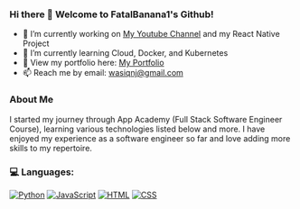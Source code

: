 ### Hi there 👋 Welcome to FatalBanana1's Github!

- 🔭 I’m currently working on [My Youtube Channel][youtube-url] and my React Native Project
- 🌱 I’m currently learning Cloud, Docker, and Kubernetes
- 🤔 View my portfolio here: [My Portfolio][wasiq-url]
- 📫 Reach me by email: wasiqnj@gmail.com


### **About Me**

I started my journey through App Academy (Full Stack Software Engineer Course), learning various technologies listed below and more. I have enjoyed my experience as a software engineer so far and love adding more skills to my repertoire.


### 💻 Languages:

[![Python][python-shield]][python-url]
[![JavaScript][javascript-shield]][javascript-url]
[![HTML][html-shield]][html-url]
[![CSS][css-shield]][css-url]




<!-- MARKDOWN LINKS & IMAGES -->

[javascript-shield]: https://img.shields.io/badge/JavaScript-323330?style=for-the-badge&logo=javascript&logoColor=F7DF1E
[python-shield]: https://img.shields.io/badge/Python-3776AB?style=for-the-badge&logo=python&logoColor=white
[html-shield]: https://img.shields.io/badge/HTML5-E34F26?style=for-the-badge&logo=html5&logoColor=white
[css-shield]: https://img.shields.io/badge/CSS-239120?&style=for-the-badge&logo=css3&logoColor=white
[flask-shield]: https://img.shields.io/badge/Flask-000000?style=for-the-badge&logo=flask&logoColor=white
[sqlite-shield]: https://img.shields.io/badge/SQLite-07405E?style=for-the-badge&logo=sqlite&logoColor=white
[postgresql-shield]: https://img.shields.io/badge/PostgreSQL-316192?style=for-the-badge&logo=postgresql&logoColor=white
[react-shield]: https://img.shields.io/badge/React-20232A?style=for-the-badge&logo=react&logoColor=61DAFB
[react-router-shield]: https://img.shields.io/badge/React_Router-CA4245?style=for-the-badge&logo=react-router&logoColor=white
[redux-shield]: https://img.shields.io/badge/Redux-593D88?style=for-the-badge&logo=redux&logoColor=white
[linkedin-shield]: https://img.shields.io/badge/LinkedIn-0077B5?style=for-the-badge&logo=linkedin&logoColor=white
[express-shield]: https://img.shields.io/badge/Express.js-404D59?style=for-the-badge
[javascript-url]: https://www.javascript.com/
[python-url]: https://www.python.org/
[html-url]: https://www.w3.org/html/
[css-url]: https://www.w3.org/Style/CSS/Overview.en.html
[flask-url]: https://flask.palletsprojects.com/en/2.2.x/
[express-url]: https://expressjs.com/en/4x/api.html
[sqlite-url]: https://www.sqlite.org/index.html
[sequelize-shield]:	https://img.shields.io/badge/sequelize-323330?style=for-the-badge&logo=sequelize&logoColor=blue
[sequelize-url]:	https://sequelize.org/docs/v6/
[postgresql-url]: https://www.postgresql.org/
[react-url]: https://reactjs.org/
[react-router-url]: https://reactrouter.com/en/main
[redux-url]: https://redux.js.org/
[linkedin-url]: https://www.linkedin.com/in/nguyenpeterviet/
[resume-url]: https://docs.google.com/document/d/1rmYzQp2xzMS0VLkiW4NiRctj1AGzRbxrwonrtafD2o0/edit?usp=sharing
[youtube-url]: https://www.youtube.com/@leetwh
[wasiq-url]: https://www.wasiq.org

<!--
**FatalBanana1/FatalBanana1** is a ✨ _special_ ✨ repository because its `README.md` (this file) appears on your GitHub profile.

Here are some ideas to get you started:

- 🔭 I’m currently working on ...
- 🌱 I’m currently learning ...
- 👯 I’m looking to collaborate on ...
- 🤔 I’m looking for help with ...
- 💬 Ask me about ...
- 📫 How to reach me: ...
- 😄 Pronouns: ...
- ⚡ Fun fact: ...
-->
